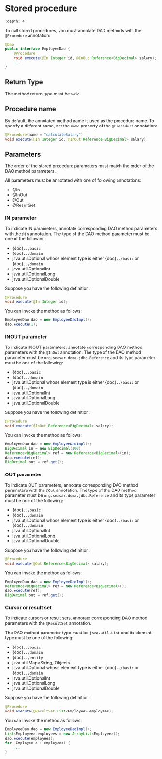 # Stored procedure

```{contents}
:depth: 4
```

To call stored procedures, you must annotate DAO methods with the `@Procedure` annotation:

```java
@Dao
public interface EmployeeDao {
    @Procedure
    void execute(@In Integer id, @InOut Reference<BigDecimal> salary);
    ...
}
```

## Return Type

The method return type must be `void`.

## Procedure name

By default, the annotated method name is used as the procedure name.
To specify a different name, set the `name` property of the `@Procedure` annotation:

```java
@Procedure(name = "calculateSalary")
void execute(@In Integer id, @InOut Reference<BigDecimal> salary);
```

## Parameters

The order of the stored procedure parameters must match the order of the DAO method parameters.

All parameters must be annotated with one of following annotations:

- @In
- @InOut
- @Out
- @ResultSet

### IN parameter

To indicate IN parameters, annotate corresponding DAO method parameters with the `@In` annotation.
The type of the DAO method parameter must be one of the following:

- {doc}`../basic`
- {doc}`../domain`
- java.util.Optional whose element type is either {doc}`../basic` or {doc}`../domain`
- java.util.OptionalInt
- java.util.OptionalLong
- java.util.OptionalDouble

Suppose you have the following definition:

```java
@Procedure
void execute(@In Integer id);
```

You can invoke the method as follows:

```java
EmployeeDao dao = new EmployeeDaoImpl();
dao.execute(1);
```

### INOUT parameter

To indicate INOUT parameters, annotate corresponding DAO method parameters with
the `@InOut` annotation.
The type of the DAO method parameter must be `org.seasar.doma.jdbc.Reference`
and its type parameter must be one of the following:

- {doc}`../basic`
- {doc}`../domain`
- java.util.Optional whose element type is either {doc}`../basic` or {doc}`../domain`
- java.util.OptionalInt
- java.util.OptionalLong
- java.util.OptionalDouble

Suppose you have the following definition:

```java
@Procedure
void execute(@InOut Reference<BigDecimal> salary);
```

You can invoke the method as follows:

```java
EmployeeDao dao = new EmployeeDaoImpl();
BigDecimal in = new BigDecimal(100);
Reference<BigDecimal> ref = new Reference<BigDecimal>(in);
dao.execute(ref);
BigDecimal out = ref.get();
```

### OUT parameter

To indicate OUT parameters, annotate corresponding DAO method parameters with
the `@Out` annotation.
The type of the DAO method parameter must be `org.seasar.doma.jdbc.Reference`
and its type parameter must be one of the following:

- {doc}`../basic`
- {doc}`../domain`
- java.util.Optional whose element type is either {doc}`../basic` or {doc}`../domain`
- java.util.OptionalInt
- java.util.OptionalLong
- java.util.OptionalDouble

Suppose you have the following definition:

```java
@Procedure
void execute(@Out Reference<BigDecimal> salary);
```

You can invoke the method as follows:

```java
EmployeeDao dao = new EmployeeDaoImpl();
Reference<BigDecimal> ref = new Reference<BigDecimal>();
dao.execute(ref);
BigDecimal out = ref.get();
```

### Cursor or result set

To indicate cursors or result sets,
annotate corresponding DAO method parameters with the `@ResultSet` annotation.

The DAO method parameter type must be `java.util.List`
and its element type must be one of the following:

- {doc}`../basic`
- {doc}`../domain`
- {doc}`../entity`
- java.util.Map\<String, Object>
- java.util.Optional whose element type is either {doc}`../basic` or {doc}`../domain`
- java.util.OptionalInt
- java.util.OptionalLong
- java.util.OptionalDouble

Suppose you have the following definition:

```java
@Procedure
void execute(@ResultSet List<Employee> employees);
```

You can invoke the method as follows:

```java
EmployeeDao dao = new EmployeeDaoImpl();
List<Employee> employees = new ArrayList<Employee>();
dao.execute(employees);
for (Employee e : employees) {
    ...
}
```

